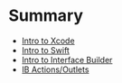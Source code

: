 # Summary

* [Intro to Xcode](xcode.md)
* [Intro to Swift](swift.md)
* [Intro to Interface Builder](interface.md)
* [IB Actions/Outlets](ibactions.md)
